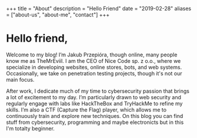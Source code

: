 +++
title = "About"
description = "Hello Friend"
date = "2019-02-28"
aliases = ["about-us", "about-me", "contact"]
+++

# Hello friend,

Welcome to my blog! I’m Jakub Przepióra, though online, many people know me as TheMrEviil. I am the CEO of Nice Code sp. z o.o., where we specialize in developing websites, online stores, bots, and web systems. Occasionally, we take on penetration testing projects, though it's not our main focus.

After work, I dedicate much of my time to cybersecurity passion that brings a lot of excitement to my day. I’m particularly drawn to web security and regularly engage with labs like HackTheBox and TryHackMe to refine my skills. I’m also a CTF (Capture the Flag) player, which allows me to continuously train and explore new techniques. On this blog you can find stuff from cybersecurity, programming and maybe electronicts but in this I'm totalty beginner.

